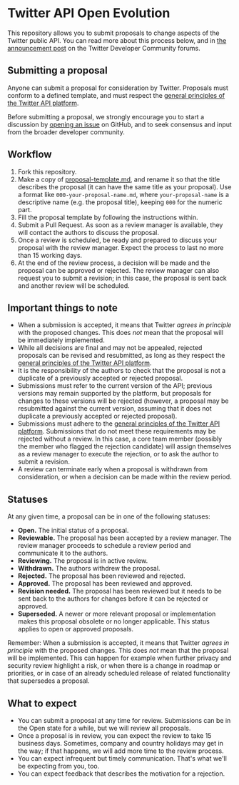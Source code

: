 # Twitter API Open Evolution

This repository allows you to submit proposals to change aspects of the Twitter public API. You can read more about this process below, and in [the announcement post](https://twittercommunity.com/t/introducing-twitter-open-evolution/158770) on the Twitter Developer Community forums.

## Submitting a proposal

Anyone can submit a proposal for consideration by Twitter. Proposals must conform to a defined template, and must respect the [general principles of the Twitter API platform](principles.md).

Before submitting a proposal, we strongly encourage you to start a discussion by [opening an issue](https://github.com/twitterdev/open-evolution/issues) on GitHub, and to seek consensus and input from the broader developer community.

## Workflow

1.  Fork this repository.
2.  Make a copy of [proposal-template.md](proposal-template.md), and rename it so that the title describes the proposal (it can have the same title as your proposal). Use a format like `000-your-proposal-name.md`, where `your-proposal-name` is a descriptive name (e.g. the proposal title), keeping `000` for the numeric part.
3.  Fill the proposal template by following the instructions within.
4.  Submit a Pull Request. As soon as a review manager is available, they will contact the authors to discuss the proposal.
5.  Once a review is scheduled, be ready and prepared to discuss your proposal with the review manager. Expect the process to last no more than 15 working days.
6.  At the end of the review process, a decision will be made and the proposal can be approved or rejected. The review manager can also request you to submit a revision; in this case, the proposal is sent back and another review will be scheduled.

## Important things to note

- When a submission is accepted, it means that Twitter _agrees in principle_ with the proposed changes. This does _not_ mean that the proposal will be immediately implemented.
- While all decisions are final and may not be appealed, rejected proposals can be revised and resubmitted, as long as they respect the [general principles of the Twitter API platform](principles.md).
- It is the responsibility of the authors to check that the proposal is not a duplicate of a previously accepted or rejected proposal.
- Submissions must refer to the current version of the API; previous versions may remain supported by the platform, but proposals for changes to these versions will be rejected (however, a proposal may be resubmitted against the current version, assuming that it does not duplicate a previously accepted or rejected proposal).
- Submissions must adhere to the [general principles of the Twitter API platform](principles.md). Submissions that do not meet these requirements may be rejected without a review. In this case, a core team member (possibly the member who flagged the rejection candidate) will assign themselves as a review manager to execute the rejection, or to ask the author to submit a revision.
- A review can terminate early when a proposal is withdrawn from consideration, or when a decision can be made within the review period.

## Statuses

At any given time, a proposal can be in one of the following statuses:

- **Open.** The initial status of a proposal.
- **Reviewable.** The proposal has been accepted by a review manager. The review manager proceeds to schedule a review period and communicate it to the authors.
- **Reviewing.** The proposal is in active review.
- **Withdrawn.** The authors withdrew the proposal.
- **Rejected.** The proposal has been reviewed and rejected.
- **Approved.** The proposal has been reviewed and approved.
- **Revision needed.** The proposal has been reviewed but it needs to be sent back to the authors for changes before it can be rejected or approved.
- **Superseded.** A newer or more relevant proposal or implementation makes this proposal obsolete or no longer applicable. This status applies to open or approved proposals.

Remember: When a submission is accepted, it means that Twitter _agrees in principle_ with the proposed changes. This does _not_ mean that the proposal will be implemented. This can happen for example when further privacy and security review highlight a risk, or when there is a change in roadmap or priorities, or in case of an already scheduled release of related functionality that supersedes a proposal.

## What to expect

- You can submit a proposal at any time for review. Submissions can be in the Open state for a while, but we will review all proposals.
- Once a proposal is in review, you can expect the review to take 15 business days. Sometimes, company and country holidays may get in the way; if that happens, we will add more time to the review process.
- You can expect infrequent but timely communication. That's what we'll be expecting from you, too.
- You can expect feedback that describes the motivation for a rejection.
